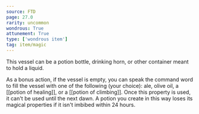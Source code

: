 ```yaml
---
source: FTD
page: 27.0
rarity: uncommon
wondrous: True
attunement: True
type: ['wondrous item']
tag: item/magic
---
```


This vessel can be a potion bottle, drinking horn, or other container meant to hold a liquid.

As a bonus action, if the vessel is empty, you can speak the command word to fill the vessel with one of the following (your choice): ale, olive oil, a [[potion of healing]], or a [[potion of climbing]]. Once this property is used, it can't be used until the next dawn. A potion you create in this way loses its magical properties if it isn't imbibed within 24 hours.


